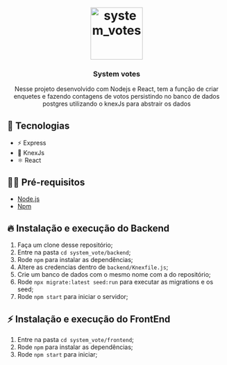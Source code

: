 <h1 align="center">
  <img alt="system_votes" src="" width="120px" />
</h1>

<h3 align="center">
  System votes
</h3>

<p align="center">Nesse projeto desenvolvido com Nodejs e React, tem a função de criar enquetes e fazendo contagens de votos persistindo no banco de dados postgres utilizando o knexJs para abstrair os dados</p>

## 🚀 Tecnologias

- ⚡ Express
- 💾 KnexJs
- ⚛️ React

## ✋🏻 Pré-requisitos

- [Node.js](https://nodejs.org/en/)
- [Npm](https://docs.npmjs.com/getting-started)

## 🔥 Instalação e execução do Backend

1. Faça um clone desse repositório;
2. Entre na pasta `cd system_vote/backend`;
3. Rode `npm` para instalar as dependências;
4. Altere as credencias dentro de `backend/Knexfile.js`;
5. Crie um banco de dados com o mesmo nome com a do repositório;
6. Rode `npx migrate:latest seed:run` para executar as migrations e os seed;
7. Rode `npm start` para iniciar o servidor;

## ⚡️  Instalação e execução do FrontEnd

1. Entre na pasta `cd system_vote/frontend`;
2. Rode `npm` para instalar as dependências;
3. Rode `npm start` para iniciar;
